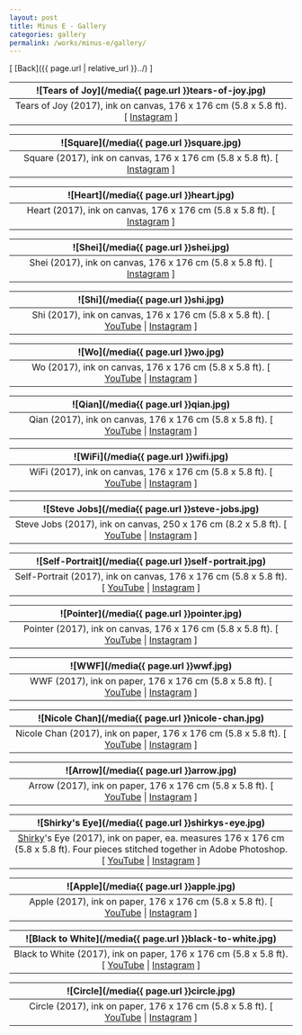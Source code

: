 ```yaml
---
layout: post
title: Minus E - Gallery
categories: gallery
permalink: /works/minus-e/gallery/
---
```


[ [Back]({{ page.url | relative_url }}../) ]

<!--more-->

![Tears of Joy](/media{{ page.url }}tears-of-joy.jpg) |
:----------: |
Tears of Joy (2017), ink on canvas, 176 x 176 cm (5.8 x 5.8 ft). [ [Instagram](https://www.instagram.com/p/Bc95Y9khxWx) ] |

![Square](/media{{ page.url }}square.jpg) |
:----------: |
Square (2017), ink on canvas, 176 x 176 cm (5.8 x 5.8 ft). [ [Instagram](https://www.instagram.com/p/BZvr9fwB524) ] |

![Heart](/media{{ page.url }}heart.jpg) |
:----------: |
Heart (2017), ink on canvas, 176 x 176 cm (5.8 x 5.8 ft). [ [Instagram](https://www.instagram.com/p/BZilgweBD1E/) ] |

![Shei](/media{{ page.url }}shei.jpg) |
:----------: |
Shei (2017), ink on canvas, 176 x 176 cm (5.8 x 5.8 ft). [ [Instagram](https://www.instagram.com/p/BZkw5VDB0u8) ] |

![Shi](/media{{ page.url }}shi.jpg) |
:----------: |
Shi (2017), ink on canvas, 176 x 176 cm (5.8 x 5.8 ft). [ [YouTube](https://www.youtube.com/watch?v=oyqXJQERTrI&list=PLUbmjnHkwari3NY0RF9b3pnPEspcN8Fa3&index=34) \| [Instagram](https://www.instagram.com/p/BVMHNjBB7f-) ] |

![Wo](/media{{ page.url }}wo.jpg) |
:----------: |
Wo (2017), ink on canvas, 176 x 176 cm (5.8 x 5.8 ft). [ [YouTube](https://www.youtube.com/watch?v=yp7iIGNgBoI&index=25&list=PLUbmjnHkwari3NY0RF9b3pnPEspcN8Fa3) \| [Instagram](https://www.instagram.com/p/BTHICtaB_bG) ] |

![Qian](/media{{ page.url }}qian.jpg) |
:----------: |
Qian (2017), ink on canvas, 176 x 176 cm (5.8 x 5.8 ft). [ [YouTube](https://www.youtube.com/watch?v=CG0aTs6TAcA&index=23&list=PLUbmjnHkwari3NY0RF9b3pnPEspcN8Fa3) \| [Instagram](https://www.instagram.com/p/BTHGfQ9B9n1) ] |

![WiFi](/media{{ page.url }}wifi.jpg) |
:----------: |
WiFi (2017), ink on canvas, 176 x 176 cm (5.8 x 5.8 ft). [ [YouTube](https://www.youtube.com/watch?v=lw-EPlOfwPc&index=21&list=PLUbmjnHkwari3NY0RF9b3pnPEspcN8Fa3) \| [Instagram](https://www.instagram.com/p/BTHFxKIhecU) ] |

![Steve Jobs](/media{{ page.url }}steve-jobs.jpg) |
:----------: |
Steve Jobs (2017), ink on canvas, 250 x 176 cm (8.2 x 5.8 ft). [ [YouTube](https://www.youtube.com/watch?v=31gOCmoB-K0&list=PLUbmjnHkwari3NY0RF9b3pnPEspcN8Fa3&index=17) \| [Instagram](https://www.instagram.com/p/BS1RfuMB0th) ] |

![Self-Portrait](/media{{ page.url }}self-portrait.jpg) |
:----------: |
Self-Portrait (2017), ink on canvas, 176 x 176 cm (5.8 x 5.8 ft). [ [YouTube](https://www.youtube.com/watch?v=5blNsJI0rAI&list=PLUbmjnHkwari3NY0RF9b3pnPEspcN8Fa3&index=15) \| [Instagram](https://www.instagram.com/p/BSyvmCchYAs) ] |

![Pointer](/media{{ page.url }}pointer.jpg) |
:----------: |
Pointer (2017), ink on canvas, 176 x 176 cm (5.8 x 5.8 ft). [ [YouTube](https://www.youtube.com/watch?v=fhbiSsrGxpk&list=PLUbmjnHkwari3NY0RF9b3pnPEspcN8Fa3&index=13) \| [Instagram](https://www.instagram.com/p/BSyuycbhdLv) ] |

![WWF](/media{{ page.url }}wwf.jpg) |
:----------: |
WWF (2017), ink on paper, 176 x 176 cm (5.8 x 5.8 ft). [ [YouTube](https://www.youtube.com/watch?v=TGbky44FIPo&list=PLUbmjnHkwari3NY0RF9b3pnPEspcN8Fa3&index=11) \| [Instagram](https://www.instagram.com/p/BSiifc_hJ6S) ] |

![Nicole Chan](/media{{ page.url }}nicole-chan.jpg) |
:----------: |
Nicole Chan (2017), ink on paper, 176 x 176 cm (5.8 x 5.8 ft). [ [YouTube](https://www.youtube.com/watch?v=PoQ2XeFeKzw&list=PLUbmjnHkwari3NY0RF9b3pnPEspcN8Fa3&index=9) \| [Instagram](https://www.instagram.com/p/BSodcVjhNyI) ] |

![Arrow](/media{{ page.url }}arrow.jpg) |
:----------: |
Arrow (2017), ink on paper, 176 x 176 cm (5.8 x 5.8 ft). [ [YouTube](https://www.youtube.com/watch?v=Z7KEnMZib3A&list=PLUbmjnHkwari3NY0RF9b3pnPEspcN8Fa3&index=5) \| [Instagram](https://www.instagram.com/p/BUyCGTyh-XG/) ] |

![Shirky's Eye](/media{{ page.url }}shirkys-eye.jpg) |
:----------: |
[Shirky](https://twitter.com/cshirky)'s Eye (2017), ink on paper, ea. measures 176 x 176 cm (5.8 x 5.8 ft). Four pieces stitched together in Adobe Photoshop. [ [YouTube](https://www.youtube.com/watch?v=wj-Hresq3hk&index=5&list=PLUbmjnHkwari3NY0RF9b3pnPEspcN8Fa3) \| [Instagram](https://www.instagram.com/p/BSmCREzh_l4) ] |

![Apple](/media{{ page.url }}apple.jpg) |
:----------: |
Apple (2017), ink on paper, 176 x 176 cm (5.8 x 5.8 ft). [ [YouTube](https://www.youtube.com/watch?v=GS59z3VHTE0&index=1&list=PLUbmjnHkwari3NY0RF9b3pnPEspcN8Fa3) \| [Instagram](instagram) ] |

![Black to White](/media{{ page.url }}black-to-white.jpg) |
:----------: |
Black to White (2017), ink on paper, 176 x 176 cm (5.8 x 5.8 ft). [ [YouTube](https://www.youtube.com/watch?v=A5xvXlm1Z6Y&index=2&list=PLUbmjnHkwari3NY0RF9b3pnPEspcN8Fa3) \| [Instagram](https://www.instagram.com/p/BSk3tSfBBW1) ] |

![Circle](/media{{ page.url }}circle.jpg) |
:----------: |
Circle (2017), ink on paper, 176 x 176 cm (5.8 x 5.8 ft). [ [YouTube](https://www.youtube.com/watch?v=2CtnjfjEHI0&index=3&list=PLUbmjnHkwari3NY0RF9b3pnPEspcN8Fa3) \| [Instagram](https://www.instagram.com/p/BSiifc_hJ6S) ] |
